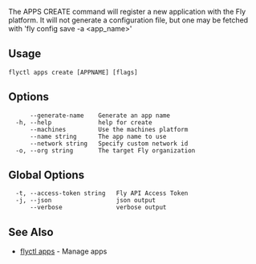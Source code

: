 The APPS CREATE command will register a new application
with the Fly platform. It will not generate a configuration file, but one
may be fetched with 'fly config save -a <app_name>'

## Usage
~~~
flyctl apps create [APPNAME] [flags]
~~~

## Options

~~~
      --generate-name    Generate an app name
  -h, --help             help for create
      --machines         Use the machines platform
      --name string      The app name to use
      --network string   Specify custom network id
  -o, --org string       The target Fly organization
~~~

## Global Options

~~~
  -t, --access-token string   Fly API Access Token
  -j, --json                  json output
      --verbose               verbose output
~~~

## See Also

* [flyctl apps](/docs/flyctl/apps/)	 - Manage apps

